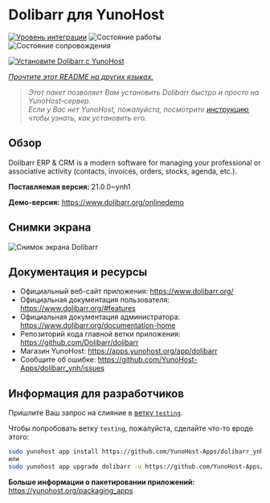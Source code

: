 <!--
Важно: этот README был автоматически сгенерирован <https://github.com/YunoHost/apps/tree/master/tools/readme_generator>
Он НЕ ДОЛЖЕН редактироваться вручную.
-->

# Dolibarr для YunoHost

[![Уровень интеграции](https://apps.yunohost.org/badge/integration/dolibarr)](https://ci-apps.yunohost.org/ci/apps/dolibarr/)
![Состояние работы](https://apps.yunohost.org/badge/state/dolibarr)
![Состояние сопровождения](https://apps.yunohost.org/badge/maintained/dolibarr)

[![Установите Dolibarr с YunoHost](https://install-app.yunohost.org/install-with-yunohost.svg)](https://install-app.yunohost.org/?app=dolibarr)

*[Прочтите этот README на других языках.](./ALL_README.md)*

> *Этот пакет позволяет Вам установить Dolibarr быстро и просто на YunoHost-сервер.*  
> *Если у Вас нет YunoHost, пожалуйста, посмотрите [инструкцию](https://yunohost.org/install), чтобы узнать, как установить его.*

## Обзор

Dolibarr ERP & CRM is a modern software for managing your professional or associative activity (contacts, invoices, orders, stocks, agenda, etc.).

**Поставляемая версия:** 21.0.0~ynh1

**Демо-версия:** <https://www.dolibarr.org/onlinedemo>

## Снимки экрана

![Снимок экрана Dolibarr](./doc/screenshots/screenshot.jpg)

## Документация и ресурсы

- Официальный веб-сайт приложения: <https://www.dolibarr.org/>
- Официальная документация пользователя: <https://www.dolibarr.org/#features>
- Официальная документация администратора: <https://www.dolibarr.org/documentation-home>
- Репозиторий кода главной ветки приложения: <https://github.com/Dolibarr/dolibarr>
- Магазин YunoHost: <https://apps.yunohost.org/app/dolibarr>
- Сообщите об ошибке: <https://github.com/YunoHost-Apps/dolibarr_ynh/issues>

## Информация для разработчиков

Пришлите Ваш запрос на слияние в [ветку `testing`](https://github.com/YunoHost-Apps/dolibarr_ynh/tree/testing).

Чтобы попробовать ветку `testing`, пожалуйста, сделайте что-то вроде этого:

```bash
sudo yunohost app install https://github.com/YunoHost-Apps/dolibarr_ynh/tree/testing --debug
или
sudo yunohost app upgrade dolibarr -u https://github.com/YunoHost-Apps/dolibarr_ynh/tree/testing --debug
```

**Больше информации о пакетировании приложений:** <https://yunohost.org/packaging_apps>
